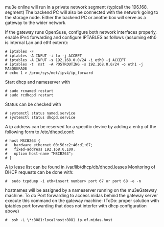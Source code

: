 mu3e online will run in a private network segment (typicall the 196.168. segment)
The backend PC will also be connected with the network going to the storage node.
Either the backend PC or anothe box will serve as a gateway to the wider network.

If the gateway runs OpenSuse, configure both network interfaces properly, enable IPv4 forwarding
and configure IPTABLES as follows (assuming eth0 is internal Lan and eth1 extern):
~~~~
# iptables -F
# iptables -A INPUT -i lo -j ACCEPT
# iptables -A INPUT -s 192.168.0.0/24 -i eth0 -j ACCEPT
# iptables -t  nat  -A POSTROUTING -s 192.168.0.0/24 -o eth1 -j MASQUERADE
# echo 1 > /proc/sys/net/ipv4/ip_forward
~~~~

Start dhcp and nameserver with 
~~~~
# sudo rcnamed restart
# sudo rcdhcpd restart
~~~~

Status can be checked with
~~~~
# systemctl status named.service
# systemctl status dhcpd.service
~~~~

A ip address can be reserved for a specific device by adding a entry of the following form
to /etc/dhcpd.conf:
~~~~
# host MSCB263 { 
#   hardware ethernet 00:50:c2:46:d1:07; 
#   fixed-address 192.168.0.100;
#   option host-name "MSCB263";
# }
~~~~

A ip lease list can be found in /var/lib/dhcp/db/dhcpd.leases
Monitoring of DHCP requests can be done with:
~~~~
#  sudo tcpdump -i eth<insert number> port 67 or port 68 -e -n 
~~~~

hostnames will be assigned by a nameserver running on the mu3eGateway machine.
To do Port forwarding to access midas behind the gateway server execute this command on the gateway machine: 
(ToDo: proper solution with iptables port forwarding that does not interfer with dhcp configuration above)
~~~~
#  ssh -L \*:8081:localhost:8081 ip.of.midas.host
~~~~

